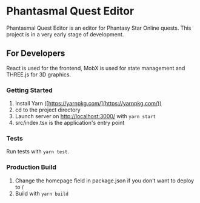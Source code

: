 # Phantasmal Quest Editor

Phantasmal Quest Editor is an editor for Phantasy Star Online quests. This project is in a very early stage of development.

## For Developers

React is used for the frontend, MobX is used for state management and THREE.js for 3D graphics.

### Getting Started

1. Install Yarn ([https://yarnpkg.com/](https://yarnpkg.com/))
2. cd to the project directory
3. Launch server on [http://localhost:3000/](http://localhost:3000/) with `yarn start`
4. src/index.tsx is the application's entry point

### Tests

Run tests with `yarn test`.

### Production Build

1. Change the homepage field in package.json if you don't want to deploy to /
3. Build with `yarn build`
